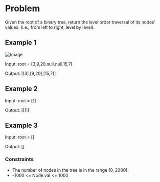 # Problem

Given the root of a binary tree, return the level order traversal of its nodes' values. (i.e., from left to right, level by level).

## Example 1

![Image](https://assets.leetcode.com/uploads/2021/02/19/tree1.jpg)

Input: root = [3,9,20,null,null,15,7]

Output: [[3],[9,20],[15,7]]

## Example 2

Input: root = [1]

Output: [[1]]

## Example 3

Input: root = []

Output: []
 
### Constraints

- The number of nodes in the tree is in the range [0, 2000].
- -1000 <= Node.val <= 1000
